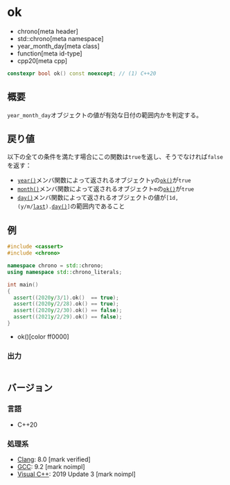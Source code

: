 # ok
* chrono[meta header]
* std::chrono[meta namespace]
* year_month_day[meta class]
* function[meta id-type]
* cpp20[meta cpp]

```cpp
constexpr bool ok() const noexcept; // (1) C++20
```

## 概要
`year_month_day`オブジェクトの値が有効な日付の範囲内かを判定する。


## 戻り値
以下の全ての条件を満たす場合にこの関数は`true`を返し、そうでなければ`false`を返す：

- [`year()`](year.md)メンバ関数によって返されるオブジェクト`y`の[`ok()`](/reference/chrono/year/ok.md)が`true`
- [`month()`](month.md)メンバ関数によって返されるオブジェクト`m`の[`ok()`](/reference/chrono/month/ok.md)が`true`
- [`day()`](day.md)メンバ関数によって返されるオブジェクトの値が`[1d, (y/m/`[`last`](/reference/chrono/last_spec.md)`).`[`day()`](day.md)`]`の範囲内であること


## 例
```cpp example
#include <cassert>
#include <chrono>

namespace chrono = std::chrono;
using namespace std::chrono_literals;

int main()
{
  assert((2020y/3/1).ok()  == true);
  assert((2020y/2/28).ok() == true);
  assert((2020y/2/30).ok() == false);
  assert((2021y/2/29).ok() == false);
}
```
* ok()[color ff0000]

### 出力
```
```

## バージョン
### 言語
- C++20

### 処理系
- [Clang](/implementation.md#clang): 8.0 [mark verified]
- [GCC](/implementation.md#gcc): 9.2 [mark noimpl]
- [Visual C++](/implementation.md#visual_cpp): 2019 Update 3 [mark noimpl]
